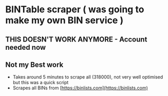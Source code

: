 # BINTable scraper ( was going to make my own BIN service )

## THIS DOESN'T WORK ANYMORE - Account needed now

## Not my Best work

- Takes around 5 minutes to scrape all (318000), not very well optimised but this was a quick script
- Scrapes all BINs from [https://binlists.com](https://binlists.com)
